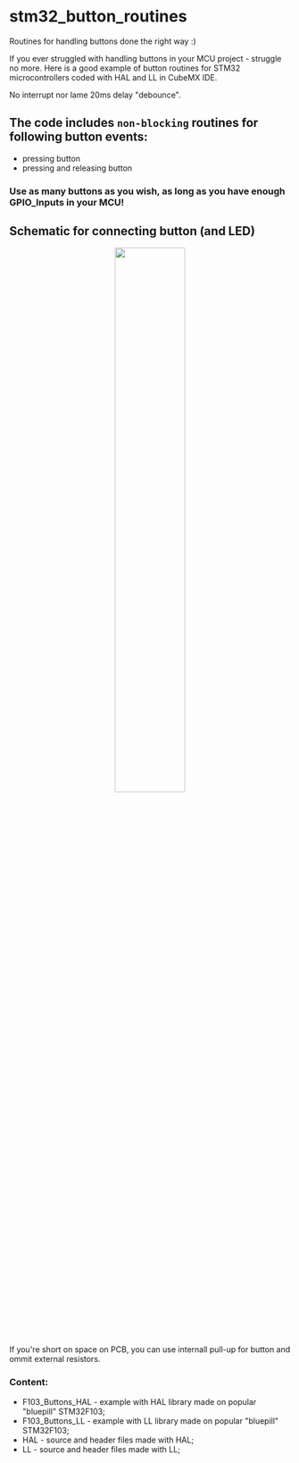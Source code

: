 # stm32_button_routines

Routines for handling buttons done the right way :)

If you ever struggled with handling buttons in your MCU project - struggle no more. Here is a good example of button routines for STM32 microcontrollers coded with HAL and LL in CubeMX IDE.

No interrupt nor lame 20ms delay "debounce". 

## The code includes `non-blocking` routines for following button events:

* pressing button
* pressing and releasing button

### Use as many buttons as you wish, as long as you have enough GPIO_Inputs in your MCU!

## Schematic for connecting button (and LED)

<p align="center"><img src="https://user-images.githubusercontent.com/121867860/227934679-b166bb86-f8ef-4715-ab95-7365bdc09d71.PNG" width=50% height=50%></p>

If you're short on space on PCB, you can use internall pull-up for button and ommit external resistors.

### Content:

- F103_Buttons_HAL - example with HAL library made on popular "bluepill" STM32F103;
- F103_Buttons_LL - example with LL library made on popular "bluepill" STM32F103;
- HAL - source and header files made with HAL;
- LL - source and header files made with LL;
